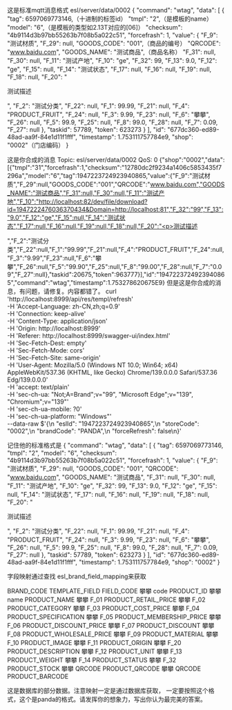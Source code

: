 这是标准mqtt消息格式
esl/server/data/0002
{
  "command": "wtag",
  "data": [
    {
      "tag": 6597069773146,（十进制的标签id）
      "tmpl": "2",（是模板的name）
      "model": "6",（是模板的类型如2.13T对应的[06]）
      "checksum": "4b9114d3b97bb55263b7f08b5a022c51",
      "forcefrash": 1,
      "value": {
        "F_9": "测试材质",
        "F_29": null,
        "GOODS_CODE": "001",（商品的编号）
        "QRCODE": "www.baidu.com",
        "GOODS_NAME": "测试商品",（商品名称）
        "F_31": null,
        "F_30": null,
        "F_11": "测试产地",
        "F_10": "ge",
        "F_32": 99,
        "F_13": 9.0,
        "F_12": "ge",
        "F_15": null,
        "F_14": "测试状态",
        "F_17": null,
        "F_16": null,
        "F_19": null,
        "F_18": null,
        "F_20": "<p>测试描述</p>",
        "F_2": "测试分类",
        "F_22": null,
        "F_1": 99.99,
        "F_21": null,
        "F_4": "PRODUCT_FRUIT",
        "F_24": null,
        "F_3": 9.99,
        "F_23": null,
        "F_6": "攀攀",
        "F_26": null,
        "F_5": 99.9,
        "F_25": null,
        "F_8": 99.0,
        "F_28": null,
        "F_7": 0.09,
        "F_27": null
      },
      "taskid": 57789,
      "token": 623273
    }
  ],
  "id": "677dc360-ed89-48ad-aa9f-84e1d11f1fff",
  "timestamp": 1.753111757784e9,
  "shop": "0002"（门店编码）
}

这是你合成的消息
Topic: esl/server/data/0002 QoS: 0
{"shop":"0002","data":[{"tmpl":"31","forcefrash":1,"checksum":"12780dc2f9234a1406c5853435f7296a","model":"6","tag":1947223724923940865,"value":{"F_9":"测试材质","F_29":null,"GOODS_CODE":"001","QRCODE":"www.baidu.com","GOODS_NAME":"测试商品","F_31":null,"F_30":null,"F_11":"测试产地","F_10":"http://localhost:82/dev/file/download?id=1947222476036370434&Domain=http://localhost:81","F_32":"99","F_13":"9.0","F_12":"ge","F_15":null,"F_14":"测试状态","F_17":null,"F_16":null,"F_19":null,"F_18":null,"F_20":"<p>测试描述</p>","F_2":"测试分类","F_22":null,"F_1":"99.99","F_21":null,"F_4":"PRODUCT_FRUIT","F_24":null,"F_3":"9.99","F_23":null,"F_6":"攀攀","F_26":null,"F_5":"99.90","F_25":null,"F_8":"99.00","F_28":null,"F_7":"0.09","F_27":null},"taskid":20675,"token":963777}],"id":"1947223724923940865","command":"wtag","timestamp":1.753278620675E9}
但是这是你合成的消息，有问题，请修复。内容都错了。
curl 'http://localhost:8999/api/res/templ/refresh' \
  -H 'Accept-Language: zh-CN,zh;q=0.9' \
  -H 'Connection: keep-alive' \
  -H 'Content-Type: application/json' \
  -H 'Origin: http://localhost:8999' \
  -H 'Referer: http://localhost:8999/swagger-ui/index.html' \
  -H 'Sec-Fetch-Dest: empty' \
  -H 'Sec-Fetch-Mode: cors' \
  -H 'Sec-Fetch-Site: same-origin' \
  -H 'User-Agent: Mozilla/5.0 (Windows NT 10.0; Win64; x64) AppleWebKit/537.36 (KHTML, like Gecko) Chrome/139.0.0.0 Safari/537.36 Edg/139.0.0.0' \
  -H 'accept: text/plain' \
  -H 'sec-ch-ua: "Not;A=Brand";v="99", "Microsoft Edge";v="139", "Chromium";v="139"' \
  -H 'sec-ch-ua-mobile: ?0' \
  -H 'sec-ch-ua-platform: "Windows"' \
  --data-raw $'{\n  "eslId": "1947223724923940865",\n  "storeCode": "0002",\n  "brandCode": "PANDA",\n  "forceRefresh": false\n}'


  记住他的标准格式是
  {
  "command": "wtag",
  "data": [
    {
      "tag": 6597069773146,
      "tmpl": "2",
      "model": "6",
      "checksum": "4b9114d3b97bb55263b7f08b5a022c51",
      "forcefrash": 1,
      "value": {
        "F_9": "测试材质",
        "F_29": null,
        "GOODS_CODE": "001",
        "QRCODE": "www.baidu.com",
        "GOODS_NAME": "测试商品",
        "F_31": null,
        "F_30": null,
        "F_11": "测试产地",
        "F_10": "ge",
        "F_32": 99,
        "F_13": 9.0,
        "F_12": "ge",
        "F_15": null,
        "F_14": "测试状态",
        "F_17": null,
        "F_16": null,
        "F_19": null,
        "F_18": null,
        "F_20": "<p>测试描述</p>",
        "F_2": "测试分类",
        "F_22": null,
        "F_1": 99.99,
        "F_21": null,
        "F_4": "PRODUCT_FRUIT",
        "F_24": null,
        "F_3": 9.99,
        "F_23": null,
        "F_6": "攀攀",
        "F_26": null,
        "F_5": 99.9,
        "F_25": null,
        "F_8": 99.0,
        "F_28": null,
        "F_7": 0.09,
        "F_27": null
      },
      "taskid": 57789,
      "token": 623273
    }
  ],
  "id": "677dc360-ed89-48ad-aa9f-84e1d11f1fff",
  "timestamp": 1.753111757784e9,
  "shop": "0002"
}

字段映射通过查找
esl_brand_field_mapping来获取

BRAND_CODE TEMPLATE_FIELD FIELD_CODE
攀攀	code	PRODUCT_ID
攀攀	name	PRODUCT_NAME
攀攀	F_01	PRODUCT_RETAIL_PRICE
攀攀	F_02	PRODUCT_CATEGORY
攀攀	F_03	PRODUCT_COST_PRICE
攀攀	F_04	PRODUCT_SPECIFICATION
攀攀	F_05	PRODUCT_MEMBERSHIP_PRICE
攀攀	F_06	PRODUCT_DISCOUNT_PRICE
攀攀	F_07	PRODUCT_DISCOUNT
攀攀	F_08	PRODUCT_WHOLESALE_PRICE
攀攀	F_09	PRODUCT_MATERIAL
攀攀	F_10	PRODUCT_IMAGE
攀攀	F_11	PRODUCT_ORIGIN
攀攀	F_20	PRODUCT_DESCRIPTION
攀攀	F_12	PRODUCT_UNIT
攀攀	F_13	PRODUCT_WEIGHT
攀攀	F_14	PRODUCT_STATUS
攀攀	F_32	PRODUCT_STOCK
攀攀	QRCODE	PRODUCT_QRCODE
攀攀	QRCODE	PRODUCT_BARCODE

这是数据库的部分数据。注意映射一定是通过数据库获取，
一定要按照这个格式，这个是panda的格式。请发挥你的想象力，写出你认为最完美的答案。

